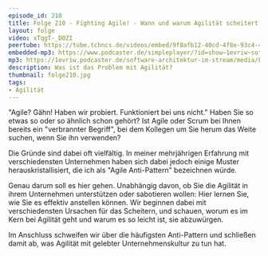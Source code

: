 ```yaml
---
episode_id: 210
title: Folge 210 - Fighting Agile! - Wann und warum Agilität scheitert (Robert Károly)
layout: folge
video: xTqgT-_D0ZI
peertube: https://tube.tchncs.de/videos/embed/9f8afb12-40cd-4f8e-93c4-4bd806e7fcb8
embedded-mp3: https://www.podcaster.de/simpleplayer/?id=show~1evriw~software-architektur-im-stream~pod-115191d593bd69380cc3bc46f8&v=1712914048
mp3: https://1evriw.podcaster.de/software-architektur-im-stream/media/Fighting_Agile-_-_Wann_und_warum_Agilitaet_scheitert_(Robert_Karoly).mp3
description: Was ist das Problem mit Agilität? 
thumbnail: folge210.jpg
tags:
- Agilität
---
```


"Agile? Gähn! Haben wir probiert. Funktioniert bei uns nicht." Haben
Sie so etwas so oder so ähnlich schon gehört? Ist Agile oder Scrum bei
Ihnen bereits ein "verbrannter Begriff", bei dem Kollegen um Sie herum
das Weite suchen, wenn Sie ihn verwenden?

Die Gründe sind dabei oft vielfältig. In meiner mehrjährigen Erfahrung
mit verschiedensten Unternehmen haben sich dabei jedoch einige Muster
herauskristallisiert, die ich als "Agile Anti-Pattern" bezeichnen
würde.

Genau darum soll es hier gehen. Unabhängig davon, ob Sie die Agilität
in ihrem Unternehmen unterstützen oder sabotieren wollen: Hier lernen
Sie, wie Sie es effektiv anstellen können. Wir beginnen dabei mit
verschiedensten Ursachen für das Scheitern, und schauen, worum es im
Kern bei Agilität geht und warum es so leicht ist, sie abzuwürgen.

Im Anschluss schweifen wir über die häufigsten Anti-Pattern und
schließen damit ab, was Agilität mit gelebter Unternehmenskultur zu
tun hat.

